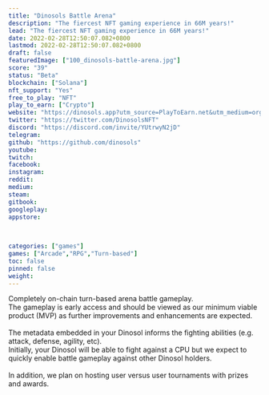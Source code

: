 ```yaml
---
title: "Dinosols Battle Arena"
description: "The fiercest NFT gaming experience in 66M years!"
lead: "The fiercest NFT gaming experience in 66M years!"
date: 2022-02-28T12:50:07.082+0800
lastmod: 2022-02-28T12:50:07.082+0800
draft: false
featuredImage: ["100_dinosols-battle-arena.jpg"]
score: "39"
status: "Beta"
blockchain: ["Solana"]
nft_support: "Yes"
free_to_play: "NFT"
play_to_earn: ["Crypto"]
website: "https://dinosols.app?utm_source=PlayToEarn.net&utm_medium=organic&utm_campaign=gamepage"
twitter: "https://twitter.com/DinosolsNFT"
discord: "https://discord.com/invite/YUtrwyN2jD"
telegram: 
github: "https://github.com/dinosols"
youtube: 
twitch: 
facebook: 
instagram: 
reddit: 
medium: 
steam: 
gitbook: 
googleplay: 
appstore: 

  
    
categories: ["games"]
games: ["Arcade","RPG","Turn-based"]
toc: false
pinned: false
weight: 
---
```

Completely on-chain turn-based arena battle gameplay. <br> The gameplay is early access and should be viewed as our minimum viable product (MVP) as further improvements and enhancements are expected. <br> <br> The metadata embedded in your Dinosol informs the fighting abilities (e.g. attack, defense, agility, etc). <br> Initially, your Dinosol will be able to fight against a CPU but we expect to quickly enable battle gameplay against other Dinosol holders. <br> <br> In addition, we plan on hosting user versus user tournaments with prizes and awards.
